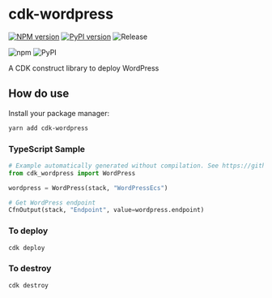 # cdk-wordpress

[![NPM version](https://badge.fury.io/js/cdk-wordpress.svg)](https://www.npmjs.com/package/cdk-wordpress)
[![PyPI version](https://badge.fury.io/py/cdk-wordpress.svg)](https://pypi.org/project/cdk-wordpress)
![Release](https://github.com/clarencetw/cdk-wordpress/workflows/Release/badge.svg)

![npm](https://img.shields.io/npm/dt/cdk-wordpress?label=npm&color=orange)
![PyPI](https://img.shields.io/pypi/dm/cdk-wordpress?label=pypi&color=blue)

A CDK construct library to deploy WordPress

## How do use

Install your package manager:

```sh
yarn add cdk-wordpress
```

### TypeScript Sample

```python
# Example automatically generated without compilation. See https://github.com/aws/jsii/issues/826
from cdk_wordpress import WordPress

wordpress = WordPress(stack, "WordPressEcs")

# Get WordPress endpoint
CfnOutput(stack, "Endpoint", value=wordpress.endpoint)
```

### To deploy

```bash
cdk deploy
```

### To destroy

```bash
cdk destroy
```
